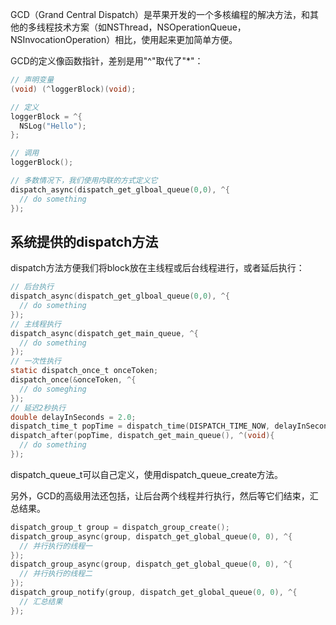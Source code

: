 GCD（Grand Central Dispatch）是苹果开发的一个多核编程的解决方法，和其他的多线程技术方案（如NSThread，NSOperationQueue，NSInvocationOperation）相比，使用起来更加简单方便。

GCD的定义像函数指针，差别是用"^"取代了"*"：

```objective-c
// 声明变量
(void) (^loggerBlock)(void);

// 定义
loggerBlock = ^{
  NSLog("Hello");
};

// 调用
loggerBlock();

// 多数情况下，我们使用内联的方式定义它
dispatch_async(dispatch_get_glboal_queue(0,0), ^{
  // do something
});
```

## 系统提供的dispatch方法

dispatch方法方便我们将block放在主线程或后台线程进行，或者延后执行：

```objective-c
// 后台执行
dispatch_async(dispatch_get_glboal_queue(0,0), ^{
  // do something
});
// 主线程执行
dispatch_async(dispatch_get_main_queue, ^{
  // do something
});
// 一次性执行
static dispatch_once_t onceToken;
dispatch_once(&onceToken, ^{
  // do someghing
});
// 延迟2秒执行
double delayInSeconds = 2.0;
dispatch_time_t popTime = dispatch_time(DISPATCH_TIME_NOW, delayInSeconds * NSEC_PER_SEC);
dispatch_after(popTime, dispatch_get_main_queue(), ^(void){
  // do something
});
```

dispatch_queue_t可以自己定义，使用dispatch_queue_create方法。

另外，GCD的高级用法还包括，让后台两个线程并行执行，然后等它们结束，汇总结果。

```objective-c
dispatch_group_t group = dispatch_group_create();
dispatch_group_async(group, dispatch_get_global_queue(0, 0), ^{
  // 并行执行的线程一
});
dispatch_group_async(group, dispatch_get_global_queue(0, 0), ^{
  // 并行执行的线程二
});
dispatch_group_notify(group, dispatch_get_global_queue(0, 0), ^{
  // 汇总结果
});
```

